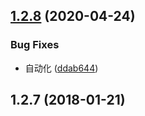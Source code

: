 ## [1.2.8](https://github.com/tinper-bee/bee-layout/compare/v1.2.7...v1.2.8) (2020-04-24)


### Bug Fixes

* 自动化 ([ddab644](https://github.com/tinper-bee/bee-layout/commit/ddab6446ae3dcef62a1de5cf3c69e7e5881498f5))



<a name="1.2.7"></a>
## 1.2.7 (2018-01-21)



